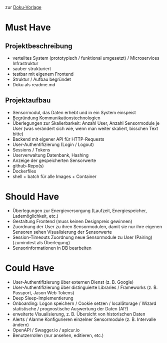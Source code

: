 zur [Doku-Vorlage](../readme.md)

# Must Have

## Projektbeschreibung

* verteiltes System (prototypisch / funktional umgesetzt) / Microservices Infrastruktur
* sauber strukturiert
* testbar mit eigenem Frontend
* Struktur / Aufbau begründet
* Doku als readme.md

## Projektaufbau

* Sensormodul, das Daten erhebt und in ein System einspeist
* Begründung Kommunikationstechnologien 
* Überlegungen zur Skalierbarkeit: Anzahl User, Anzahl Sensormodule je User (was verändert sich wie, wenn man weiter
  skaliert, bisschen Text bitte)
* Backend mit eigener API für HTTP-Requests
* User-Authentifizierung (Login / Logout)
* Sessions / Tokens
* Userverwaltung Datenbank, Hashing
* Anzeige der gespeicherten Sensorwerte
* github-Repo(s)
* Dockerfiles
* shell + batch für alle Images + Container

# Should Have

* Überlegungen zur Energieversorgung (Laufzeit, Energiespeicher, Lademöglichkeit, etc.)
* Gestaltung Frontend (muss keinen Designpreis gewinnen)
* Zuordnung der User zu ihren Sensormodulen, damit sie nur ihre eigenen Sensoren sehen Visualisierung der Sensorwerte
* Session-Timeouts Zuordnung neue Sensormodule zu User (Pairing) (zumindest als Überlegung)
* Sensorinformationen in DB bearbeiten

# Could Have

* User-Authentifizierung über externen Dienst (z. B. Google)
* User-Authentifizierung über distinguierte Libraries / Frameworks (z. B. Passport, Jason Web Tokens)
* Deep Sleep-Implementierung
* Onboarding: Logon speichern / Cookie setzen / localStorage / Wizard statistische / prognostische Auswertung der
  Daten (AI?)
* erweiterte Visualisierung, z. B. Übersicht von historischen Daten
* Alerts / Alarme Konfigurieren einzelner Sensormodule (z. B. Intervalle ändern)
* OpenAPI / Swagger.io / apicur.io
* Benutzerrollen (nur ansehen, editieren, etc.)
